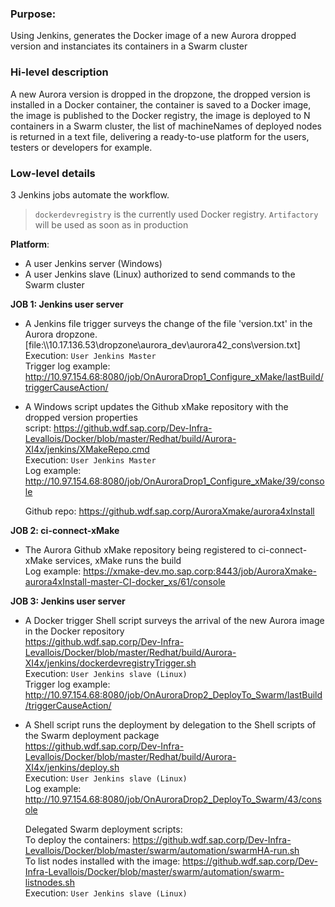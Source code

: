 ### Purpose:
Using Jenkins, generates the Docker image of a new Aurora dropped version and instanciates its containers in a Swarm cluster  

### Hi-level description
A new Aurora version is dropped in the dropzone, the dropped version is installed in a Docker container, the container is saved to a Docker image, the image is published to the Docker registry, the image is deployed to N containers in a Swarm cluster, the list of machineNames of deployed nodes is returned in a text file, delivering a ready-to-use platform for the users, testers or developers for example.

### Low-level details  
3 Jenkins jobs automate the workflow.  

> `dockerdevregistry` is the currently used  Docker registry. `Artifactory` will be used as soon as in production

**Platform**:  
- A user Jenkins server (Windows)
- A user Jenkins slave (Linux) authorized to send commands to the Swarm cluster

**JOB 1: Jenkins user server**  

- A Jenkins file trigger surveys the change of the file 'version.txt' in the Aurora dropzone.  
  [file:\\\10.17.136.53\dropzone\aurora_dev\aurora42_cons\version.txt]  
  Execution: `User Jenkins Master`  
  Trigger log example: http://10.97.154.68:8080/job/OnAuroraDrop1_Configure_xMake/lastBuild/triggerCauseAction/  
  
- A Windows script updates the Github xMake repository with the dropped version properties  
  script: https://github.wdf.sap.corp/Dev-Infra-Levallois/Docker/blob/master/Redhat/build/Aurora-XI4x/jenkins/XMakeRepo.cmd  
  Execution: `User Jenkins Master`  
  Log example: http://10.97.154.68:8080/job/OnAuroraDrop1_Configure_xMake/39/console  

  Github repo: https://github.wdf.sap.corp/AuroraXmake/aurora4xInstall  

**JOB 2: ci-connect-xMake**  
- The Aurora Github xMake repository being registered to ci-connect-xMake services, xMake runs the build  
  Log example: https://xmake-dev.mo.sap.corp:8443/job/AuroraXmake-aurora4xInstall-master-CI-docker_xs/61/console  

**JOB 3: Jenkins user server**  

- A Docker trigger Shell script surveys the arrival of the new Aurora image in the Docker repository  
  https://github.wdf.sap.corp/Dev-Infra-Levallois/Docker/blob/master/Redhat/build/Aurora-XI4x/jenkins/dockerdevregistryTrigger.sh  
  Execution: `User Jenkins slave (Linux)`  
  Trigger log example: http://10.97.154.68:8080/job/OnAuroraDrop2_DeployTo_Swarm/lastBuild/triggerCauseAction/  

- A Shell script runs the deployment by delegation to the Shell scripts of the Swarm deployment package  
  https://github.wdf.sap.corp/Dev-Infra-Levallois/Docker/blob/master/Redhat/build/Aurora-XI4x/jenkins/deploy.sh  
  Execution: `User Jenkins slave (Linux)`  
  Log example: http://10.97.154.68:8080/job/OnAuroraDrop2_DeployTo_Swarm/43/console  
  
  Delegated Swarm deployment scripts:  
  To deploy the containers: https://github.wdf.sap.corp/Dev-Infra-Levallois/Docker/blob/master/swarm/automation/swarmHA-run.sh  
  To list nodes installed with the image: 
  https://github.wdf.sap.corp/Dev-Infra-Levallois/Docker/blob/master/swarm/automation/swarm-listnodes.sh  
  Execution: `User Jenkins slave (Linux)`  


